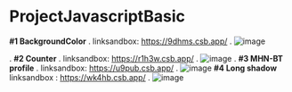# ProjectJavascriptBasic
**#1 BackgroundColor**
.
linksandbox: https://9dhms.csb.app/
.
![image](https://user-images.githubusercontent.com/63847215/121546301-631f3880-ca35-11eb-8637-fdc40897b948.png)

.
**#2 Counter** 
. linksandbox: https://r1h3w.csb.app/ 
.
![image](https://user-images.githubusercontent.com/63847215/121626656-0ad15080-caa0-11eb-9240-eff34ed682cb.png)
.
**#3 MHN-BT profile**
. linksandbox: https://u9pub.csb.app/
.
![image](https://user-images.githubusercontent.com/63847215/121676859-59eaa600-cadf-11eb-963c-e756f539a088.png)
**#4 Long shadow**
linksandbox : https://wk4hb.csb.app/
.
![image](https://user-images.githubusercontent.com/63847215/121797139-97b70e00-cc48-11eb-85da-11a9249674c9.png)
